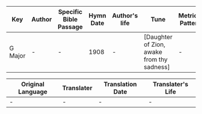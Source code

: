 Key | Author   | Specific Bible Passage     |Hymn Date |Author's life |Tune |Metrical Pattern   |Composer/Source
-- | --------- | ---------------------------|----------|--------------|-----|-------------------|-------------  
G Major |- |- |1908 |- |[Daughter of Zion, awake from thy sadness] |- |Unknown

Original Language | Translater | Translation Date   | Translater's Life  
----------------- | --------- | --------------------|-------------     
\- |- |- |-

